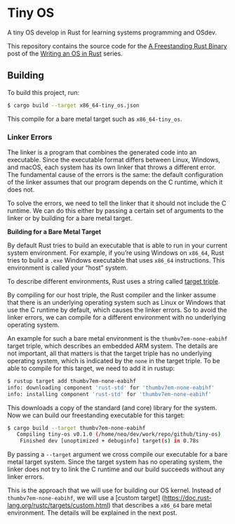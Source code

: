 # Tiny OS

A tiny OS develop in Rust for learning systems programming and OSdev.

This repository contains the source code for the [A Freestanding Rust Binary][post] post of the [Writing an OS in Rust](https://os.phil-opp.com) series.

[post]: https://os.phil-opp.com/freestanding-rust-binary/

## Building

To build this project, run:

```sh
$ cargo build --target x86_64-tiny_os.json
```

This compile for a bare metal target such as `x86_64-tiny_os`.

### Linker Errors

The linker is a program that combines the generated code into an executable.
Since the executable format differs between Linux, Windows, and macOS, each
system has its own linker that throws a different error. The fundamental cause
of the errors is the same: the default configuration of the linker assumes that
our program depends on the C runtime, which it does not.

To solve the errors, we need to tell the linker that it should not include the C
runtime. We can do this either by passing a certain set of arguments to the
linker or by building for a bare metal target.

**Building for a Bare Metal Target**

By default Rust tries to build an executable that is able to run in your current
system environment. For example, if you’re using Windows on `x86_64`, Rust tries
to build a `.exe` Windows executable that uses `x86_64` instructions. This
environment is called your “host” system.

To describe different environments, Rust uses a string called [target
triple](https://clang.llvm.org/docs/CrossCompilation.html#target-triple).

By compiling for our host triple, the Rust compiler and the linker assume that
there is an underlying operating system such as Linux or Windows that use the C
runtime by default, which causes the linker errors. So to avoid the linker
errors, we can compile for a different environment with no underlying operating
system.

An example for such a bare metal environment is the `thumbv7em-none-eabihf` target
triple, which describes an embedded ARM system. The details are not important,
all that matters is that the target triple has no underlying operating system,
which is indicated by the `none` in the target triple. To be able to compile for
this target, we need to add it in rustup:

```sh
$ rustup target add thumbv7em-none-eabihf
info: downloading component 'rust-std' for 'thumbv7em-none-eabihf'
info: installing component 'rust-std' for 'thumbv7em-none-eabihf'
```

This downloads a copy of the standard (and core) library for the system. Now we
can build our freestanding executable for this target:

```sh
$ cargo build --target thumbv7em-none-eabihf
   Compiling tiny-os v0.1.0 (/home/neo/dev/work/repo/github/tiny-os)
    Finished dev [unoptimized + debuginfo] target(s) in 0.78s
```

By passing a `--target` argument we cross compile our executable for a bare
metal target system. Since the target system has no operating system, the
linker does not try to link the C runtime and our build succeeds without any
linker errors.

This is the approach that we will use for building our OS kernel. Instead of
`thumbv7em-none-eabihf`, we will use a [custom target]
(https://doc.rust-lang.org/rustc/targets/custom.html) that describes a `x86_64`
bare metal environment. The details will be explained in the next post.
